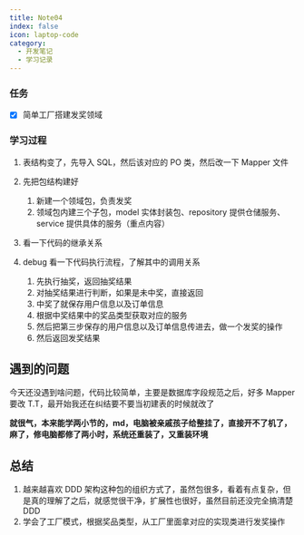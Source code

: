 ```yaml
---
title: Note04
index: false
icon: laptop-code
category:
  - 开发笔记
  - 学习记录
---
```


### 任务

- [x] 简单工厂搭建发奖领域

### 学习过程

1. 表结构变了，先导入 SQL，然后该对应的 PO 类，然后改一下 Mapper 文件

2. 先把包结构建好

   1. 新建一个领域包，负责发奖
   2. 领域包内建三个子包，model 实体封装包、repository 提供仓储服务、service 提供具体的服务（重点内容）

3. 看一下代码的继承关系

4. debug 看一下代码执行流程，了解其中的调用关系

   1. 先执行抽奖，返回抽奖结果
   2. 对抽奖结果进行判断，如果是未中奖，直接返回
   3. 中奖了就保存用户信息以及订单信息
   4. 根据中奖结果中的奖品类型获取对应的服务
   5. 然后把第三步保存的用户信息以及订单信息传进去，做一个发奖的操作
   6. 然后返回发奖结果

## 遇到的问题

今天还没遇到啥问题，代码比较简单，主要是数据库字段规范之后，好多 Mapper 要改 T.T，最开始我还在纠结要不要当初建表的时候就改了

**就很气，本来能学两小节的，md，电脑被亲戚孩子给整挂了，直接开不了机了，麻了，修电脑都修了两小时，系统还重装了，又重装环境**

## 总结

1. 越来越喜欢 DDD 架构这种包的组织方式了，虽然包很多，看着有点复杂，但是真的理解了之后，就感觉很干净，扩展性也很好，虽然目前还没完全搞清楚 DDD
2. 学会了工厂模式，根据奖品类型，从工厂里面拿对应的实现类进行发奖操作